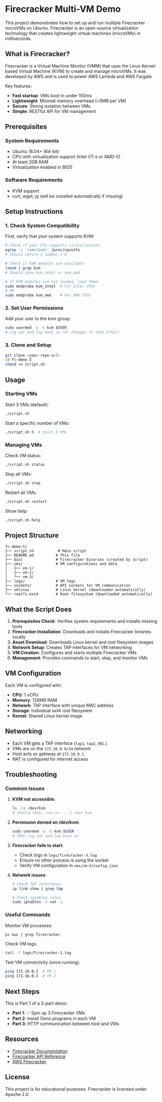 # Firecracker Multi-VM Demo

This project demonstrates how to set up and run multiple Firecracker microVMs on Ubuntu. Firecracker is an open-source virtualization technology that creates lightweight virtual machines (microVMs) in milliseconds.

## What is Firecracker?

Firecracker is a Virtual Machine Monitor (VMM) that uses the Linux Kernel-based Virtual Machine (KVM) to create and manage microVMs. It was developed by AWS and is used to power AWS Lambda and AWS Fargate.

Key features:
- **Fast startup**: VMs boot in under 150ms
- **Lightweight**: Minimal memory overhead (~5MB per VM)
- **Secure**: Strong isolation between VMs
- **Simple**: RESTful API for VM management

## Prerequisites

### System Requirements
- Ubuntu 18.04+ (64-bit)
- CPU with virtualization support (Intel VT-x or AMD-V)
- At least 2GB RAM
- Virtualization enabled in BIOS

### Software Requirements
- KVM support
- curl, wget, jq (will be installed automatically if missing)

## Setup Instructions

### 1. Check System Compatibility

First, verify that your system supports KVM:

```bash
# Check if your CPU supports virtualization
egrep -c '(vmx|svm)' /proc/cpuinfo
# Should return a number > 0

# Check if KVM modules are available
lsmod | grep kvm
# Should show kvm_intel or kvm_amd

# If KVM modules are not loaded, load them:
sudo modprobe kvm_intel  # For Intel CPUs
# OR
sudo modprobe kvm_amd    # For AMD CPUs
```

### 2. Set User Permissions

Add your user to the kvm group:

```bash
sudo usermod -a -G kvm $USER
# Log out and log back in for changes to take effect
```

### 3. Clone and Setup

```bash
git clone <your-repo-url>
cd fc-demo-5
chmod +x script.sh
```

## Usage

### Starting VMs

Start 3 VMs (default):
```bash
./script.sh
```

Start a specific number of VMs:
```bash
./script.sh 5  # Start 5 VMs
```

### Managing VMs

Check VM status:
```bash
./script.sh status
```

Stop all VMs:
```bash
./script.sh stop
```

Restart all VMs:
```bash
./script.sh restart
```

Show help:
```bash
./script.sh help
```

## Project Structure

```
fc-demo-5/
├── script.sh           # Main script
├── README.md          # This file
├── bin/               # Firecracker binaries (created by script)
├── vms/               # VM configurations and data
│   ├── vm-1/
│   ├── vm-2/
│   └── vm-3/
├── logs/              # VM logs
├── sockets/           # API sockets for VM communication
├── vmlinux            # Linux kernel (downloaded automatically)
└── rootfs.ext4        # Root filesystem (downloaded automatically)
```

## What the Script Does

1. **Prerequisites Check**: Verifies system requirements and installs missing tools
2. **Firecracker Installation**: Downloads and installs Firecracker binaries locally
3. **Asset Download**: Downloads Linux kernel and root filesystem images
4. **Network Setup**: Creates TAP interfaces for VM networking
5. **VM Creation**: Configures and starts multiple Firecracker VMs
6. **Management**: Provides commands to start, stop, and monitor VMs

## VM Configuration

Each VM is configured with:
- **CPU**: 1 vCPU
- **Memory**: 128MB RAM
- **Network**: TAP interface with unique MAC address
- **Storage**: Individual ext4 root filesystem
- **Kernel**: Shared Linux kernel image

## Networking

- Each VM gets a TAP interface (`tap1`, `tap2`, etc.)
- VMs are on the `172.16.0.0/24` network
- Host acts as gateway at `172.16.0.1`
- NAT is configured for internet access

## Troubleshooting

### Common Issues

1. **KVM not accessible**:
   ```bash
   ls -la /dev/kvm
   # Should show: crw-rw---- 1 root kvm
   ```

2. **Permission denied on /dev/kvm**:
   ```bash
   sudo usermod -a -G kvm $USER
   # Then log out and log back in
   ```

3. **Firecracker fails to start**:
   - Check logs in `logs/firecracker-X.log`
   - Ensure no other process is using the socket
   - Verify VM configuration in `vms/vm-X/config.json`

4. **Network issues**:
   ```bash
   # Check TAP interfaces
   ip link show | grep tap
   
   # Check iptables rules
   sudo iptables -t nat -L
   ```

### Useful Commands

Monitor VM processes:
```bash
ps aux | grep firecracker
```

Check VM logs:
```bash
tail -f logs/firecracker-1.log
```

Test VM connectivity (once running):
```bash
ping 172.16.0.2  # VM 1
ping 172.16.0.3  # VM 2
```

## Next Steps

This is Part 1 of a 3-part demo:
- **Part 1**: ✅ Spin up 3 Firecracker VMs
- **Part 2**: Install Deno programs in each VM
- **Part 3**: HTTP communication between host and VMs

## Resources

- [Firecracker Documentation](https://github.com/firecracker-microvm/firecracker/blob/main/docs/getting-started.md)
- [Firecracker API Reference](https://github.com/firecracker-microvm/firecracker/blob/main/src/api_server/swagger/firecracker.yaml)
- [AWS Firecracker](https://firecracker-microvm.github.io/)

## License

This project is for educational purposes. Firecracker is licensed under Apache 2.0.